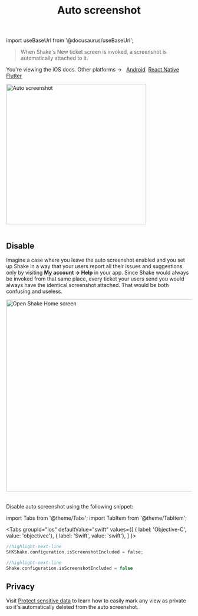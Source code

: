 ﻿---
id: auto-screenshot
title: Auto screenshot
---
import useBaseUrl from '@docusaurus/useBaseUrl';

> When Shake's New ticket screen is invoked, a screenshot is automatically attached to it.

<p class="p2 mt-40">You're viewing the iOS docs. Other platforms → &nbsp;
<a href="/docs/android/configuration-and-data/auto-screenshot/">Android</a>&nbsp;
<a href="/docs/react/configuration-and-data/auto-screenshot/">React Native</a>&nbsp; 
<a href="/docs/flutter/configuration-and-data/auto-screenshot/">Flutter</a>&nbsp;  
</p>

<table class="media-container media-container-highlighted mt-50 mb-40">
<img
  alt="Auto screenshot"
  width="380"
  src={useBaseUrl('img/phone-auto-screenshot@2x.png')}
/>
</table>


## Disable

Imagine a case where you leave the auto screenshot enabled and you set up Shake in a way that your users report all their issues and suggestions
only by visiting **My account → Help** in your app. Since Shake would always be invoked from that same place, every ticket your users send you
would always have the identical screenshot attached. That would be both confusing and useless.

<table class="media-container mt-40 mb-40">
<img
  alt="Open Shake Home screen"
  width="520"
  src={useBaseUrl('screens/open-shake-home-screen@2x.png')}
/>
</table>

Disable auto screenshot using the following snippet:

import Tabs from '@theme/Tabs';
import TabItem from '@theme/TabItem';

<Tabs
  groupId="ios"
  defaultValue="swift"
  values={[
    { label: 'Objective-C', value: 'objectivec'},
    { label: 'Swift', value: 'swift'},
  ]
}>

<TabItem value="objectivec">

```objectivec title="AppDelegate.m"
//highlight-next-line
SHKShake.configuration.isScreenshotIncluded = false;
```

</TabItem>

<TabItem value="swift">

```swift title="AppDelegate.swift"
//highlight-next-line
Shake.configuration.isScreenshotIncluded = false
```

</TabItem>
</Tabs>


## Privacy

Visit [Protect sensitive data](/ios/configuration-and-data/manage-sensitive-data/#views) to learn
how to easily mark any view as private so it's automatically deleted from the auto screenshot.
